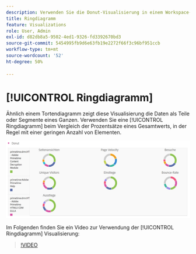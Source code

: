 ```yaml
---
description: Verwenden Sie die Donut-Visualisierung in einem Workspace-Projekt.
title: Ringdiagramm
feature: Visualizations
role: User, Admin
exl-id: d82db8a5-9502-4ed1-9326-fd3392670bd3
source-git-commit: 5454995fb9d6e63fb19e2272f66f3c96bf951ccb
workflow-type: tm+mt
source-wordcount: '52'
ht-degree: 50%

---
```


# [!UICONTROL Ringdiagramm]

Ähnlich einem Tortendiagramm zeigt diese Visualisierung die Daten als Teile oder Segmente eines Ganzen. Verwenden Sie eine [!UICONTROL Ringdiagramm] beim Vergleich der Prozentsätze eines Gesamtwerts, in der Regel mit einer geringen Anzahl von Elementen.

![](assets/donut.png)

Im Folgenden finden Sie ein Video zur Verwendung der [!UICONTROL Ringdiagramm] Visualisierung:

>[!VIDEO](https://video.tv.adobe.com/v/334309/?quality=12)
